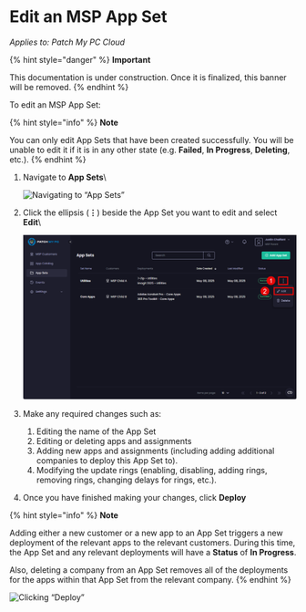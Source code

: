 # Edit an MSP App Set

_Applies to: Patch My PC Cloud_

{% hint style="danger" %}
**Important**

This documentation is under construction. Once it is finalized, this banner will be removed.
{% endhint %}

To edit an MSP App Set:

{% hint style="info" %}
**Note**

You can only edit App Sets that have been created successfully. You will be unable to edit it if it is in any other state (e.g. **Failed**, **In Progress**, **Deleting**, etc.).
{% endhint %}

1.  Navigate to **App Sets**\


    ![Navigating to “App Sets”](/_images/image%20%28111%29.png "Navigating to \"App Sets\"")
2.  Click the ellipsis (**⋮**) beside the App Set you want to edit and select **Edit**\


    ![Clicking the ellipsis beside the App Set you want to edit](/_images/image%20%28112%29.png "Clicking the ellipsis beside the App Set you want to edit")
3. Make any required changes such as:
   1. Editing the name of the App Set
   2. Editing or deleting apps and assignments
   3. Adding new apps and assignments (including adding additional companies to deploy this App Set to).
   4. Modifying the update rings (enabling, disabling, adding rings, removing rings, changing delays for rings, etc.).
4. Once you have finished making your changes, click **Deploy**

{% hint style="info" %}
**Note**

Adding either a new customer or a new app to an App Set triggers a new deployment of the relevant apps to the relevant customers. During this time, the App Set and any relevant deployments will have a **Status** of **In Progress**.

Also, deleting a company from an App Set removes all of the deployments for the apps within that App Set from the relevant company.
{% endhint %}

![Clicking “Deploy”](/_images/image%20%28113%29.png "Clicking \"Deploy\"")
